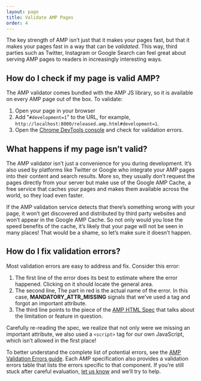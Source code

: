 ```yaml
---
layout: page
title: Validate AMP Pages
order: 4
---
```


The key strength of AMP isn’t just that it makes your pages fast, but that it makes your pages fast in a way that can be *validated*. This way, third parties such as Twitter, Instagram or Google Search can feel great about serving AMP pages to readers in increasingly interesting ways.

## How do I check if my page is valid AMP?

The AMP validator comes bundled with the AMP JS library, so it is available on every AMP page out of the box. To validate:

  1. Open your page in your browser
  1. Add "`#development=1`" to the URL, for example, `http://localhost:8000/released.amp.html#development=1`.
  1. Open the [Chrome DevTools console](https://developers.google.com/web/tools/chrome-devtools/debug/console/) and check for validation errors.

## What happens if my page isn’t valid?

<amp-img src="/docs/assets/validator_errors.png" width="1348" height="518" layout="responsive"></amp-img>

The AMP validator isn’t just a convenience for you during development. It’s also used by platforms like Twitter or Google who integrate your AMP pages into their content and search results. More so, they usually don’t request the pages directly from your server but make use of the Google AMP Cache, a free service that caches your pages and makes them available across the world, so they load even faster.

If the AMP validation service detects that there’s something wrong with your page, it won’t get discovered and distributed by third party websites and won’t appear in the Google AMP Cache.  So not only would you lose the speed benefits of the cache, it’s likely that your page will not be seen in many places! That would be a shame, so let’s make sure it doesn’t happen.

## How do I fix validation errors?

Most validation errors are easy to address and fix.  Consider this error:

<amp-img src="/docs/assets/validator_mandatory_error.png" width="836" height="127" layout="responsive"></amp-img>

  1. The first line of the error does its best to estimate where the error happened. Clicking on it should locate the general area.
  1. The second line, The part in red is the actual name of the error. In this case, **MANDATORY_ATTR_MISSING** signals that we’ve used a tag and forgot an important attribute.
  1. The third line points to the piece of the [AMP HTML Spec](https://github.com/ampproject/amphtml/blob/master/spec/amp-html-format.md) that talks about the limitation or feature in question.

Carefully re-reading the spec, we realize that not only were we missing an important attribute, we also used a `<script>` tag for our own JavaScript, which isn’t allowed in the first place!

To better understand the complete list of potential errors,
see the [AMP Validation Errors guide](https://www.ampproject.org/docs/reference/validation_errors.html).
Each AMP specification also provides a validation errors table
that lists the errors specific to that component.
If you’re still stuck after careful evaluation, [let us know](/docs/support/contribute.html) and we’ll try to help.

